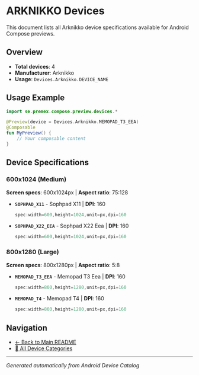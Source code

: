 # ARKNIKKO Devices

This document lists all Arknikko device specifications available for Android Compose previews.

## Overview

- **Total devices**: 4
- **Manufacturer**: Arknikko
- **Usage**: `Devices.Arknikko.DEVICE_NAME`

## Usage Example

```kotlin
import se.premex.compose.preview.devices.*

@Preview(device = Devices.Arknikko.MEMOPAD_T3_EEA)
@Composable
fun MyPreview() {
    // Your composable content
}
```

## Device Specifications

### 600x1024 (Medium)

**Screen specs**: 600x1024px | **Aspect ratio**: 75:128

- **`SOPHPAD_X11`** - Sophpad X11 | **DPI**: 160
  ```kotlin
  spec:width=600,height=1024,unit=px,dpi=160
  ```

- **`SOPHPAD_X22_EEA`** - Sophpad X22 Eea | **DPI**: 160
  ```kotlin
  spec:width=600,height=1024,unit=px,dpi=160
  ```

### 800x1280 (Large)

**Screen specs**: 800x1280px | **Aspect ratio**: 5:8

- **`MEMOPAD_T3_EEA`** - Memopad T3 Eea | **DPI**: 160
  ```kotlin
  spec:width=800,height=1280,unit=px,dpi=160
  ```

- **`MEMOPAD_T4`** - Memopad T4 | **DPI**: 160
  ```kotlin
  spec:width=800,height=1280,unit=px,dpi=160
  ```

## Navigation

- [← Back to Main README](../../README.md)
- [📱 All Device Categories](../README.md)

---
*Generated automatically from Android Device Catalog*
